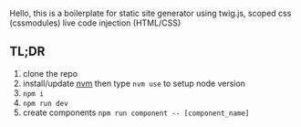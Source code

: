 Hello,
this is a boilerplate for static site generator using twig.js, scoped css (cssmodules) live code injection (HTML/CSS)

## TL;DR

 1. clone the repo
 2. install/update [nvm](https://github.com/creationix/nvm) then type `nvm use` to setup node version
 3. `npm i`
 4. `npm run dev`
 5. create components `npm run component -- [component_name]`
